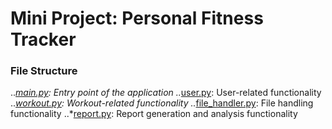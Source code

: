 # Mini Project: Personal Fitness Tracker
### File Structure
..*[main.py](./main.py): Entry point of the application
..*[user.py](./user.py): User-related functionality
..*[workout.py](./workout.py): Workout-related functionality
..*[file_handler.py](./file_hander.py): File handling functionality
..*[report.py](./report): Report generation and analysis functionality

